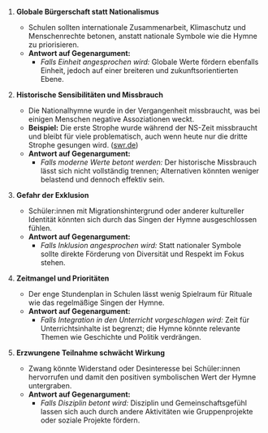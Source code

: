 1. **Globale Bürgerschaft statt Nationalismus**  
   - Schulen sollten internationale Zusammenarbeit, Klimaschutz und Menschenrechte betonen, anstatt nationale Symbole wie die Hymne zu priorisieren.  
   - **Antwort auf Gegenargument:**  
     - *Falls Einheit angesprochen wird:* Globale Werte fördern ebenfalls Einheit, jedoch auf einer breiteren und zukunftsorientierten Ebene.  

2. **Historische Sensibilitäten und Missbrauch**  
   - Die Nationalhymne wurde in der Vergangenheit missbraucht, was bei einigen Menschen negative Assoziationen weckt.  
   - **Beispiel:** Die erste Strophe wurde während der NS-Zeit missbraucht und bleibt für viele problematisch, auch wenn heute nur die dritte Strophe gesungen wird. ([swr.de](https://www.swr.de/swrkultur/wissen/die-deutsche-nationalhymne-missbraucht-verpoent-geliebt-104.html?utm_source=chatgpt.com))  
   - **Antwort auf Gegenargument:**  
     - *Falls moderne Werte betont werden:* Der historische Missbrauch lässt sich nicht vollständig trennen; Alternativen könnten weniger belastend und dennoch effektiv sein.  

3. **Gefahr der Exklusion**  
   - Schüler:innen mit Migrationshintergrund oder anderer kultureller Identität könnten sich durch das Singen der Hymne ausgeschlossen fühlen.  
   - **Antwort auf Gegenargument:**  
     - *Falls Inklusion angesprochen wird:* Statt nationaler Symbole sollte direkte Förderung von Diversität und Respekt im Fokus stehen.  

4. **Zeitmangel und Prioritäten**  
   - Der enge Stundenplan in Schulen lässt wenig Spielraum für Rituale wie das regelmäßige Singen der Hymne.  
   - **Antwort auf Gegenargument:**  
     - *Falls Integration in den Unterricht vorgeschlagen wird:* Zeit für Unterrichtsinhalte ist begrenzt; die Hymne könnte relevante Themen wie Geschichte und Politik verdrängen.  

5. **Erzwungene Teilnahme schwächt Wirkung**
   - Zwang könnte Widerstand oder Desinteresse bei Schüler:innen hervorrufen und damit den positiven symbolischen Wert der Hymne untergraben.  
   - **Antwort auf Gegenargument:**  
     - *Falls Disziplin betont wird:* Disziplin und Gemeinschaftsgefühl lassen sich auch durch andere Aktivitäten wie Gruppenprojekte oder soziale Projekte fördern.